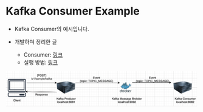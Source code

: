 # Kafka Consumer Example

- Kafka Consumer의 예시입니다.

- 개발하며 정리한 글

  - Consumer: <a href="https://github.com/sang-w0o/Study/blob/master/MSA/Apache%20Kafka%20%EC%82%AC%EC%9A%A9%ED%95%98%EA%B8%B0.md#Consumer">링크</a>
  - 실행 방법: <a href="https://github.com/sang-w0o/Study/blob/master/MSA/Apache%20Kafka%20%EC%82%AC%EC%9A%A9%ED%95%98%EA%B8%B0.md#Usage">링크</a>

![picture 1](images/d84280d9a7e0ebbbc64ecca4b7044ab90f8db19256898bb61f5ca026b2b637ba.png)
